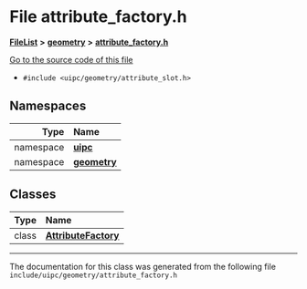 

# File attribute\_factory.h



[**FileList**](files.md) **>** [**geometry**](dir_04894967a28d068f10a69f6e8a07a2cb.md) **>** [**attribute\_factory.h**](attribute__factory_8h.md)

[Go to the source code of this file](attribute__factory_8h_source.md)



* `#include <uipc/geometry/attribute_slot.h>`













## Namespaces

| Type | Name |
| ---: | :--- |
| namespace | [**uipc**](namespaceuipc.md) <br> |
| namespace | [**geometry**](namespaceuipc_1_1geometry.md) <br> |


## Classes

| Type | Name |
| ---: | :--- |
| class | [**AttributeFactory**](classuipc_1_1geometry_1_1_attribute_factory.md) <br> |



















































------------------------------
The documentation for this class was generated from the following file `include/uipc/geometry/attribute_factory.h`

